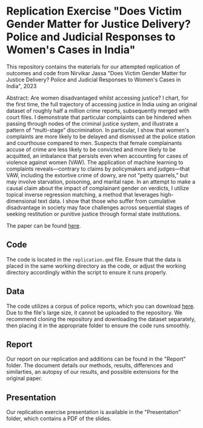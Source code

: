 # Replication Exercise "Does Victim Gender Matter for Justice Delivery? Police and Judicial Responses to Women's Cases in India"
This repository contains the materials for our attempted replication of outcomes and code from Nirvikar Jassa "Does Victim Gender Matter for Justice Delivery? Police and Judicial Responses to Women's Cases in India", 2023

Abstract: Are women disadvantaged whilst accessing justice? I chart, for the first time, the full trajectory of accessing justice in India using an original dataset of roughly half a million crime reports, subsequently merged with court files. I demonstrate that particular complaints can be hindered when passing through nodes of the criminal justice system, and illustrate a pattern of “multi-stage” discrimination. In particular, I show that women's complaints are more likely to be delayed and dismissed at the police station and courthouse compared to men. Suspects that female complainants accuse of crime are less likely to be convicted and more likely to be acquitted, an imbalance that persists even when accounting for cases of violence against women (VAW). The application of machine learning to complaints reveals—contrary to claims by policymakers and judges—that VAW, including the extortive crime of dowry, are not “petty quarrels,” but may involve starvation, poisoning, and marital rape. In an attempt to make a causal claim about the impact of complainant gender on verdicts, I utilize topical inverse regression matching, a method that leverages high-dimensional text data. I show that those who suffer from cumulative disadvantage in society may face challenges across sequential stages of seeking restitution or punitive justice through formal state institutions.

The paper can be found [here](https://www.cambridge.org/core/services/aop-cambridge-core/content/view/81E4CE479AECAC3CEB4024FFE273565F/S0003055423000916a.pdf/does-victim-gender-matter-for-justice-delivery-police-and-judicial-responses-to-womens-cases-in-india.pdf).

## Code

The code is located in the `replication.qmd` file. Ensure that the data is placed in the same working directory as the code, or adjust the working directory accordingly within the script to ensure it runs properly.

## Data

The code utilizes a corpus of police reports, which you can download [here](https://georgetown.box.com/s/q2bj0g830oyg9dlp69optsve2zh37z5j). Due to the file's large size, it cannot be uploaded to the repository. We recommend cloning the repository and downloading the dataset separately, then placing it in the appropriate folder to ensure the code runs smoothly.

## Report

Our report on our replication and additions can be found in the "Report" folder. The document details our methods, results, differences and similarties, an autopsy of our results, and possible extensions for the original paper.

## Presentation

Our replication exercise presentation is available in the "Presentation" folder, which contains a PDF of the slides.
